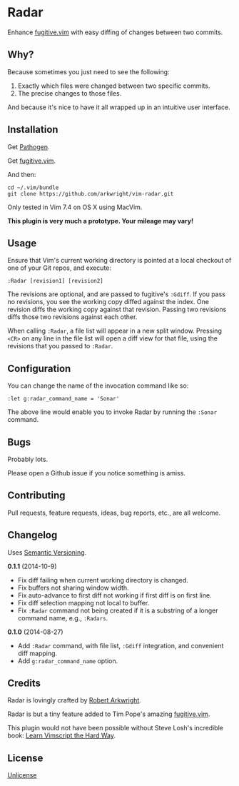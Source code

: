 # Radar

Enhance [fugitive.vim](https://github.com/tpope/vim-fugitive) with easy diffing
of changes between two commits.

## Why?

Because sometimes you just need to see the following:

1. Exactly which files were changed between two specific commits.
1. The precise changes to those files.

And because it's nice to have it all wrapped up in an intuitive user interface.

## Installation

Get [Pathogen](https://github.com/tpope/vim-pathogen).

Get [fugitive.vim](https://github.com/tpope/vim-fugitive).

And then:

    cd ~/.vim/bundle
    git clone https://github.com/arkwright/vim-radar.git

Only tested in Vim 7.4 on OS X using MacVim.

**This plugin is very much a prototype. Your mileage may vary!**

## Usage

Ensure that Vim's current working directory is pointed at a local checkout of
one of your Git repos, and execute:

    :Radar [revision1] [revision2]

The revisions are optional, and are passed to fugitive's `:Gdiff`. If you pass
no revisions, you see the working copy diffed against the index. One revision
diffs the working copy against that revision. Passing two revisions diffs those
two revisions against each other.

When calling `:Radar`, a file list will appear in a new split window. Pressing
`<CR>` on any line in the file list will open a diff view for that file, using
the revisions that you passed to `:Radar`.

## Configuration

You can change the name of the invocation command like so:

    :let g:radar_command_name = 'Sonar'

The above line would enable you to invoke Radar by running the `:Sonar` command.

## Bugs

Probably lots.

Please open a Github issue if you notice something is amiss.

## Contributing

Pull requests, feature requests, ideas, bug reports, etc., are all welcome.

## Changelog

Uses [Semantic Versioning](http://semver.org/).

**0.1.1** (2014-10-9)

* Fix diff failing when current working directory is changed.
* Fix buffers not sharing window width.
* Fix auto-advance to first diff not working if first diff is on first line.
* Fix diff selection mapping not local to buffer.
* Fix `:Radar` command not being created if it is a substring of a longer
  command name, e.g., `:Radars`.

**0.1.0** (2014-08-27)

* Add `:Radar` command, with file list, `:Gdiff` integration, and convenient
  diff mapping.
* Add `g:radar_command_name` option.

## Credits

Radar is lovingly crafted by [Robert
Arkwright](https://github.com/arkwright).

Radar is but a tiny feature added to Tim Pope's amazing
[fugitive.vim](https://github.com/tpope/vim-fugitive).

This plugin would not have been possible without Steve Losh's incredible book:
[Learn Vimscript the Hard
Way](http://learnvimscriptthehardway.stevelosh.com/).

## License

[Unlicense](http://unlicense.org/)
